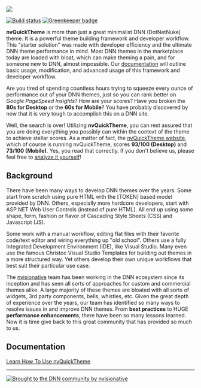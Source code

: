 [![](http://nvquicktheme.nvisionative.com/portals/0/nvQuickTheme_logo.png)](http://nvquicktheme.nvisionative.com)

[![Build status](https://nvisionative.visualstudio.com/nvQuickTheme/_apis/build/status/nvQuickTheme-Node.js%20With%20gulp-CI)](https://nvisionative.visualstudio.com/nvQuickTheme/_build/latest?definitionId=1) [![Greenkeeper badge](https://badges.greenkeeper.io/nvisionative/nvQuickTheme.svg)](https://greenkeeper.io/)

**nvQuickTheme** is more than just a great minimalist DNN (DotNetNuke) theme.  It is a powerful theme building framework and developer workflow.  This "starter solution" was made with developer efficiency and the ultimate DNN theme performance in mind.  Most DNN themes in the marketplace today are loaded with bloat, which can make theming a pain, and for someone new to DNN, almost impossible.  Our [documentation](https://nvisionative.github.io/nvQuickTheme/) will outline basic usage, modification, and advanced usage of this framework and developer workflow.

Are you tired of spending countless hours trying to squeeze every ounce of performance out of your DNN themes, just so you can rank better on *Google PageSpeed Insights*?  How are your scores?  Have you broken the **80s for Desktop** or the **60s for Mobile**?  You have probably discovered by now that it is very tough to accomplish this on a DNN site.  

Well, the search is over!  Utilizing **nvQuickTheme**, you can rest assured that you are doing everything you possibly can within the context of the theme to achieve stellar scores.  As a matter of fact, the [nvQuickTheme website](http://www.nvquicktheme.com), which of course is running nvQuickTheme, scores **93/100 (Desktop)** and **73/100 (Mobile)**.  Yes, you read that correctly.  If you don't believe us, please feel free to [analyze it yourself](https://developers.google.com/speed/pagespeed/insights/?url=http%3A%2F%2Fwww.nvquicktheme.com%2F&tab=desktop)!

## Background

There have been many ways to develop DNN themes over the years.  Some start from scratch using pure HTML with the [TOKEN] based model provided by DNN.  Others, especially more hardcore developers, start with ASP.NET Web User Controls (instead of pure HTML).  All end up using some shape, form, fashion or flavor of Cascading Style Sheets (CSS) and Javascript (JS).  

Some work with a manual workflow, editing flat files with their favorite code/text editor and wiring everything up "old school".  Others use a fully Integrated Development Environment (IDE), like Visual Studio.  Many even use the famous Christoc Visual Studio Templates for building out themes in a more structured way.  Yet others develop their own unique workflows that best suit their particular use case.

The [nvisionative](http://www.nvisionative.com) team has been working in the DNN ecosystem since its inception and has seen all sorts of approaches for custom and commercial themes alike.  A large majority of these themes are bloated with all sorts of widgets, 3rd party components, bells, whistles, etc.  Given the great depth of experience over the years, our team has identified so many ways to resolve issues in and improve DNN themes.  From **best practices** to HUGE **performance enhancements**, there have been so many lessons learned.  Now it is time give back to this great community that has provided so much to us.

## Documentation
[Learn How To Use nvQuickTheme](https://nvisionative.github.io/nvQuickTheme/)
 
  
---
[![Brought to the DNN community by nvisionative](http://www.nvquicksite.com/Portals/0/broughtBy-nvisionative.png)](http://www.nvisionative.com)

